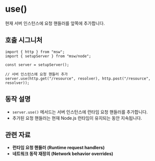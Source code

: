 # use()

현재 서버 인스턴스에 요청 핸들러를 앞쪽에 추가합니다.

## 호출 시그니처

```tsx
import { http } from "msw";
import { setupServer } from "msw/node";

const server = setupServer();

// 서버 인스턴스에 요청 핸들러 추가
server.use(http.get("/resource", resolver), http.post("/resource", resolver));
```

## 동작 설명

- `server.use()` 메서드는 서버 인스턴스에 런타임 요청 핸들러를 추가합니다.
- 추가된 요청 핸들러는 현재 Node.js 런타임이 유지되는 동안 지속됩니다.

## 관련 자료

- **런타임 요청 핸들러 (Runtime request handlers)**
- **네트워크 동작 재정의 (Network behavior overrides)**
